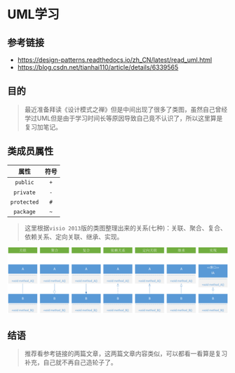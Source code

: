 # UML学习

## 参考链接

* https://design-patterns.readthedocs.io/zh_CN/latest/read_uml.html
* https://blog.csdn.net/tianhai110/article/details/6339565

## 目的

> 最近准备拜读《设计模式之禅》但是中间出现了很多了类图，虽然自己曾经学过UML但是由于学习时间长等原因导致自己竟不认识了，所以这里算是复习加笔记。 

## 类成员属性

|    属性     | 符号 |
| :---------: | :--: |
|  `public`   | `+`  |
|  `private`  | `-`  |
| `protected` | `#`  |
|  `package`  | `~`  |

> 这里根据`visio 2013`版的类图整理出来的关系(七种)：关联、聚合、复合、依赖关系、定向关联、继承、实现。

<img src="./Picture/09_UML类图.png" alt="UML类图" style="zoom:150%;" />

## 结语

> 推荐看参考链接的两篇文章，这两篇文章内容类似，可以都看一看算是复习补充，自己就不再自己造轮子了。